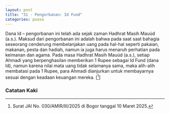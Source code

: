 ```yaml
---
layout: post
title: "31 - Pengorbanan: Id Fund"
categories: puasa
---
```


Dana Id – pengorbanan ini telah ada sejak zaman Hadhrat Masih Mauúd (a.s.). Maksud dari pengorbanan ini adalah bahwa pada saat saat bahagia seseorang cenderung membelanjakan uang pada hal-hal seperti pakaian, makanan, pesta dan hadiah, namun ia juga harus menaruh perhatian pada keimanan dan agama. Pada masa Hadhrat Masih Mauúd (a.s.), setiap Ahmadi yang berpenghasilan memberikan 1 Rupee sebagai Id Fund (dana Id), namun karena nilai mata uang tidak selamanya sama, maka alih-alih membatasi pada 1 Rupee, para Ahmadi dianjurkan untuk membayarnya sesuai dengan keadaan keuangan mereka. [[^surat-jai-030-amir-iii-2025]]

[^surat-jai-030-amir-iii-2025]: Surat JAI No. 030/AMIR/III/2025 di Bogor tanggal 10 Maret 2025.

### Catatan Kaki